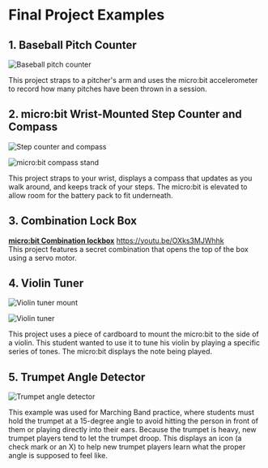 # Final Project Examples

## 1. Baseball Pitch Counter

![Baseball pitch counter](/static/courses/csintro/finalproject/baseball-pitch-counter.png)

This project straps to a pitcher's arm and uses the micro:bit accelerometer to record how many pitches have been thrown in a session.

## 2. micro:bit Wrist-Mounted Step Counter and Compass

![Step counter and compass](/static/courses/csintro/finalproject/step-counter.png)

![micro:bit compass stand](/static/courses/csintro/finalproject/compass-stand.png)

This project straps to your wrist, displays a compass that updates as you walk around, and keeps track of your steps. The micro:bit is elevated to allow room for the battery pack to fit underneath.

## 3. Combination Lock Box

[**micro:bit Combination lockbox**](https://youtu.be/OXks3MJWhhk)
https://youtu.be/OXks3MJWhhk
<br/>
This project features a secret combination that opens the top of the box using a servo motor.

## 4. Violin Tuner

![Violin tuner mount](/static/courses/csintro/finalproject/violin-tuner-mount.png)

![Violin tuner](/static/courses/csintro/finalproject/violin-tuner.png)

This project uses a piece of cardboard to mount the micro:bit to the side of a violin. This student wanted to use it to tune his violin by playing a specific series of tones. The micro:bit displays the note being played.

## 5. Trumpet Angle Detector

![Trumpet angle detector](/static/courses/csintro/finalproject/trumpet-angle-detector.jpg)

This example was used for Marching Band practice, where students must hold the trumpet at a 15-degree angle to avoid hitting the person in front of them or playing directly into their ears. Because the trumpet is heavy, new trumpet players tend to let the trumpet droop. This displays an icon (a check mark or an X) to help new trumpet players learn what the proper angle is supposed to feel like.
